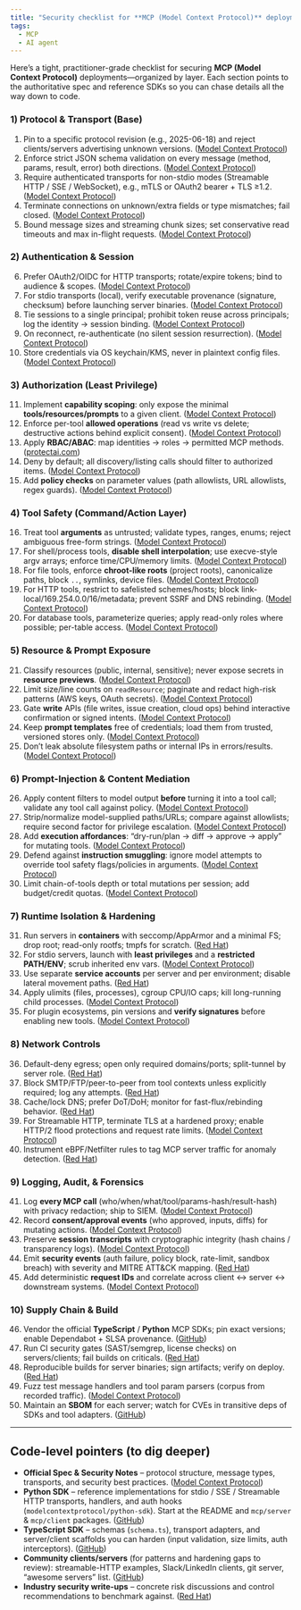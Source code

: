 ```yaml
---
title: "Security checklist for **MCP (Model Context Protocol)** deployments"
tags:
  - MCP
  - AI agent
---
```


Here’s a tight, practitioner-grade checklist for securing **MCP (Model Context Protocol)** deployments—organized by layer. Each section points to the authoritative spec and reference SDKs so you can chase details all the way down to code.

### 1) Protocol & Transport (Base)

1. Pin to a specific protocol revision (e.g., 2025-06-18) and reject clients/servers advertising unknown versions. ([Model Context Protocol][1])
2. Enforce strict JSON schema validation on every message (method, params, result, error) both directions. ([Model Context Protocol][1])
3. Require authenticated transports for non-stdio modes (Streamable HTTP / SSE / WebSocket), e.g., mTLS or OAuth2 bearer + TLS ≥1.2. ([Model Context Protocol][2])
4. Terminate connections on unknown/extra fields or type mismatches; fail closed. ([Model Context Protocol][1])
5. Bound message sizes and streaming chunk sizes; set conservative read timeouts and max in-flight requests. ([Model Context Protocol][2])

### 2) Authentication & Session

6. Prefer OAuth2/OIDC for HTTP transports; rotate/expire tokens; bind to audience & scopes. ([Model Context Protocol][2])
7. For stdio transports (local), verify executable provenance (signature, checksum) before launching server binaries. ([Model Context Protocol][2])
8. Tie sessions to a single principal; prohibit token reuse across principals; log the identity → session binding. ([Model Context Protocol][2])
9. On reconnect, re-authenticate (no silent session resurrection). ([Model Context Protocol][2])
10. Store credentials via OS keychain/KMS, never in plaintext config files. ([Model Context Protocol][2])

### 3) Authorization (Least Privilege)

11. Implement **capability scoping**: only expose the minimal **tools/resources/prompts** to a given client. ([Model Context Protocol][2])
12. Enforce per-tool **allowed operations** (read vs write vs delete; destructive actions behind explicit consent). ([Model Context Protocol][2])
13. Apply **RBAC/ABAC**: map identities → roles → permitted MCP methods. ([protectai.com][3])
14. Deny by default; all discovery/listing calls should filter to authorized items. ([Model Context Protocol][2])
15. Add **policy checks** on parameter values (path allowlists, URL allowlists, regex guards). ([Model Context Protocol][2])

### 4) Tool Safety (Command/Action Layer)

16. Treat tool **arguments** as untrusted; validate types, ranges, enums; reject ambiguous free-form strings. ([Model Context Protocol][2])
17. For shell/process tools, **disable shell interpolation**; use execve-style argv arrays; enforce time/CPU/memory limits. ([Model Context Protocol][2])
18. For file tools, enforce **chroot-like roots** (project roots), canonicalize paths, block `..`, symlinks, device files. ([Model Context Protocol][2])
19. For HTTP tools, restrict to safelisted schemes/hosts; block link-local/169.254.0.0/16/metadata; prevent SSRF and DNS rebinding. ([Model Context Protocol][2])
20. For database tools, parameterize queries; apply read-only roles where possible; per-table access. ([Model Context Protocol][2])

### 5) Resource & Prompt Exposure

21. Classify resources (public, internal, sensitive); never expose secrets in **resource previews**. ([Model Context Protocol][2])
22. Limit size/line counts on `readResource`; paginate and redact high-risk patterns (AWS keys, OAuth secrets). ([Model Context Protocol][2])
23. Gate **write** APIs (file writes, issue creation, cloud ops) behind interactive confirmation or signed intents. ([Model Context Protocol][2])
24. Keep **prompt templates** free of credentials; load them from trusted, versioned stores only. ([Model Context Protocol][2])
25. Don’t leak absolute filesystem paths or internal IPs in errors/results. ([Model Context Protocol][2])

### 6) Prompt-Injection & Content Mediation

26. Apply content filters to model output **before** turning it into a tool call; validate any tool call against policy. ([Model Context Protocol][2])
27. Strip/normalize model-supplied paths/URLs; compare against allowlists; require second factor for privilege escalation. ([Model Context Protocol][2])
28. Add **execution affordances**: “dry-run/plan → diff → approve → apply” for mutating tools. ([Model Context Protocol][2])
29. Defend against **instruction smuggling**: ignore model attempts to override tool safety flags/policies in arguments. ([Model Context Protocol][2])
30. Limit chain-of-tools depth or total mutations per session; add budget/credit quotas. ([Model Context Protocol][2])

### 7) Runtime Isolation & Hardening

31. Run servers in **containers** with seccomp/AppArmor and a minimal FS; drop root; read-only rootfs; tmpfs for scratch. ([Red Hat][4])
32. For stdio servers, launch with **least privileges** and a **restricted PATH/ENV**; scrub inherited env vars. ([Model Context Protocol][2])
33. Use separate **service accounts** per server and per environment; disable lateral movement paths. ([Red Hat][4])
34. Apply ulimits (files, processes), cgroup CPU/IO caps; kill long-running child processes. ([Model Context Protocol][2])
35. For plugin ecosystems, pin versions and **verify signatures** before enabling new tools. ([Model Context Protocol][2])

### 8) Network Controls

36. Default-deny egress; open only required domains/ports; split-tunnel by server role. ([Red Hat][4])
37. Block SMTP/FTP/peer-to-peer from tool contexts unless explicitly required; log any attempts. ([Red Hat][4])
38. Cache/lock DNS; prefer DoT/DoH; monitor for fast-flux/rebinding behavior. ([Red Hat][4])
39. For Streamable HTTP, terminate TLS at a hardened proxy; enable HTTP/2 flood protections and request rate limits. ([Model Context Protocol][2])
40. Instrument eBPF/Netfilter rules to tag MCP server traffic for anomaly detection. ([Red Hat][4])

### 9) Logging, Audit, & Forensics

41. Log **every MCP call** (who/when/what/tool/params-hash/result-hash) with privacy redaction; ship to SIEM. ([Model Context Protocol][2])
42. Record **consent/approval events** (who approved, inputs, diffs) for mutating actions. ([Model Context Protocol][2])
43. Preserve **session transcripts** with cryptographic integrity (hash chains / transparency logs). ([Model Context Protocol][2])
44. Emit **security events** (auth failure, policy block, rate-limit, sandbox breach) with severity and MITRE ATT\&CK mapping. ([Red Hat][4])
45. Add deterministic **request IDs** and correlate across client ↔ server ↔ downstream systems. ([Model Context Protocol][2])

### 10) Supply Chain & Build

46. Vendor the official **TypeScript** / **Python** MCP SDKs; pin exact versions; enable Dependabot + SLSA provenance. ([GitHub][5])
47. Run CI security gates (SAST/semgrep, license checks) on servers/clients; fail builds on criticals. ([Red Hat][4])
48. Reproducible builds for server binaries; sign artifacts; verify on deploy. ([Red Hat][4])
49. Fuzz test message handlers and tool param parsers (corpus from recorded traffic). ([Model Context Protocol][2])
50. Maintain an **SBOM** for each server; watch for CVEs in transitive deps of SDKs and tool adapters. ([GitHub][5])

---

## Code-level pointers (to dig deeper)

* **Official Spec & Security Notes** – protocol structure, message types, transports, and security best practices. ([Model Context Protocol][1])
* **Python SDK** – reference implementations for stdio / SSE / Streamable HTTP transports, handlers, and auth hooks (`modelcontextprotocol/python-sdk`). Start at the README and `mcp/server` & `mcp/client` packages. ([GitHub][6])
* **TypeScript SDK** – schemas (`schema.ts`), transport adapters, and server/client scaffolds you can harden (input validation, size limits, auth interceptors). ([GitHub][5])
* **Community clients/servers** (for patterns and hardening gaps to review): streamable-HTTP examples, Slack/LinkedIn clients, git server, “awesome servers” list. ([GitHub][7])
* **Industry security write-ups** – concrete risk discussions and control recommendations to benchmark against. ([Red Hat][4])

[1]: https://modelcontextprotocol.io/specification/2025-06-18?utm_source=chatgpt.com "Specification"
[2]: https://modelcontextprotocol.io/specification/draft/basic/security_best_practices?utm_source=chatgpt.com "Security Best Practices"
[3]: https://protectai.com/blog/mcp-security-101?utm_source=chatgpt.com "MCP Security 101: A New Protocol for Agentic AI"
[4]: https://www.redhat.com/en/blog/model-context-protocol-mcp-understanding-security-risks-and-controls?utm_source=chatgpt.com "Model Context Protocol (MCP): Understanding security ..."
[5]: https://github.com/modelcontextprotocol/typescript-sdk?utm_source=chatgpt.com "The official TypeScript SDK for Model Context Protocol ..."
[6]: https://github.com/modelcontextprotocol/python-sdk?utm_source=chatgpt.com "The official Python SDK for Model Context Protocol servers ..."
[7]: https://github.com/invariantlabs-ai/mcp-streamable-http?utm_source=chatgpt.com "MCP Streamable HTTP – Python and Typescript Examples"

